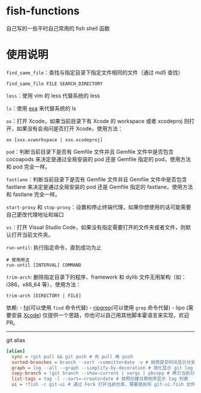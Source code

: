 # fish-functions
自己写的一些平时自己常用的 fish shell 函数

# 使用说明

`find_same_file`：查找与指定目录下指定文件相同的文件（通过 md5 查找）

```fish
find_same_file FILE SEARCH_DIRECTORY
```

`less`：使用 vim 的 less 代替系统的 less

`ls`：使用 [exa](https://github.com/ogham/exa) 来代替系统的 ls

`ox`：打开 Xcode，如果当前目录下有 Xcode 的 workspace 或者 xcodeproj 则打开，如果没有会询问是否打开 Xcode，使用方法：

```fish
ox [xxx.xcworkspace | xxx.xcodeproj]
```

`pod`：判断当前目录下是否有 Gemfile 文件并且 Gemfile 文件中是否包含 cocoapods 来决定是通过全局安装的 pod 还是 Gemfile 指定的 pod，使用方法和 pod 完全一样。

`fastlane`：判断当前目录下是否有 Gemfile 文件并且 Gemfile 文件中是否包含 fastlane 来决定是通过全局安装的 pod 还是 Gemfile 指定的 fastlane，使用方法和 fastlane 完全一样。

`start-proxy` 和 `stop-proxy`：设置和停止终端代理，如果你想使用的话可能需要自己更改代理地址和端口

`vs`：打开 Visual Studio Code，如果没有指定需要打开的文件夹或者文件，则默认打开当前文件夹。

`run-until`: 执行指定命令，直到成功为止

```fish
# 使用用法
run-until [INTERVAL] COMMAND
```

`trim-arch`: 删除指定目录下的程序、framework 和 dylib 文件无用架构（如：i386，x86_64 等），使用方法：

```fish
trim-arch [DIRECTORY | FILE]
```

依赖:
    - [fd](https://github.com/sharkdp/fd)(可以使用 `find` 命令代替)
    - [ripgrep](https://github.com/BurntSushi/ripgrep)(可以使用 `grep` 命令代替)
    - lipo (需要安装 [Xcode](https://developer.apple.com/xcode/))
仅提供一个思路，你也可以自己用其他脚本霍语言来实现，欢迎 PR。

---

git alias
```ini
[alias]
  sync = !git pull && git push # 先 pull 再 push
  sorted-branches = branch --sort -committerdate -v # 按照提交时间显示分支，后面可以加 -a/-r/-l 分别表示所有、远程和本地分支
  graph = log --all --graph --simplify-by-decoration # 简化显示 git log 信息（只显示分支和 tag 及合并关系）
  copy-branch = !git branch --show-current | xargs | pbcopy # 拷贝当前分支名到粘贴板
  list-tags = tag -l --sort=-creatordate # 按照创建日期倒序显示 tag 列表
  ui = !fish -c git-ui # 通过 Fork 打开当前仓库，需要提前将 git-ui.fish 文件放到 ~/.config/fish/functions 文件夹中
```
